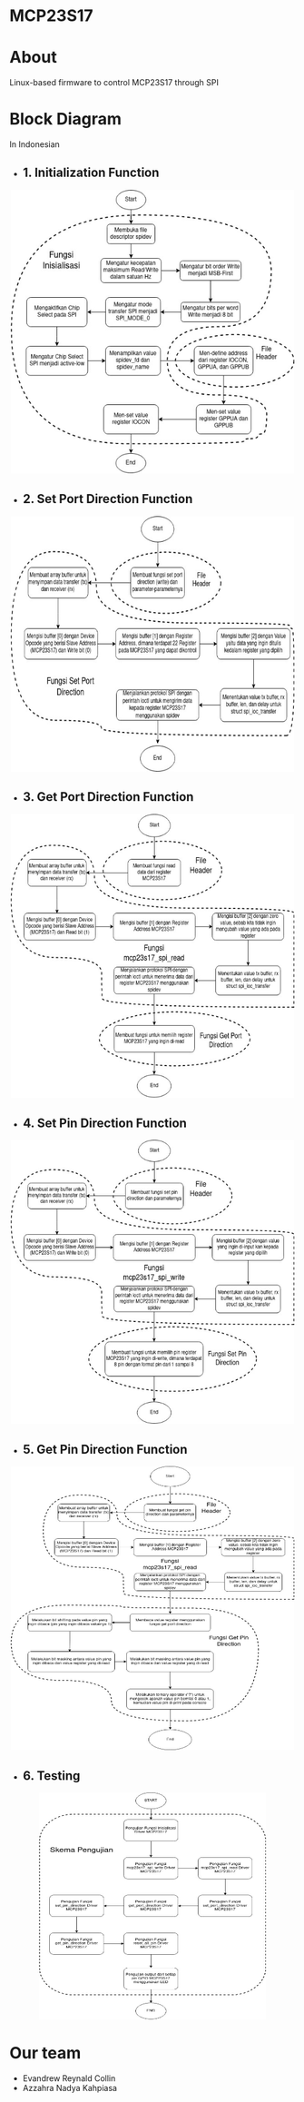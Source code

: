 # MCP23S17

# About
Linux-based firmware to control MCP23S17 through SPI 

# Block Diagram 
In Indonesian
- ## 1. Initialization Function
<p align="center"> <img src="assets/initdiagram (1).jpg" width="500" height="500"></p>

- ## 2. Set Port Direction Function
<p align="center"> <img src="assets/setportdirection (1).jpg" width="500" height="450"></p>

- ## 3. Get Port Direction Function
<p align="center"> <img src="assets/getportdirection (1).jpg" width="500" height="500"></p>

- ## 4. Set Pin Direction Function
<p align="center"> <img src="assets/setpindirection (1).jpg" width="500" height="500"></p>

- ## 5. Get Pin Direction Function
<p align="center"> <img src="assets/getpindirection (1).jpg" width="500" height="500"></p>

- ## 6. Testing
<p align="center"> <img src="assets/testing (1).jpg" width="400" height="400"></p>

# Our team
- Evandrew Reynald Collin
- Azzahra Nadya Kahpiasa

